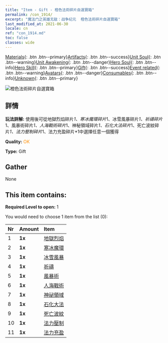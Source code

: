 ```yaml
---
title: "Item - Gift - 橙色法術碎片自選寶箱"
permalink: /con_1914/
excerpt: "魔法门之英雄无敌：战争纪元  橙色法術碎片自選寶箱"
last_modified_at: 2021-06-30
locale: cn
ref: "con_1914.md"
toc: false
classes: wide
---
```

 [Materials](/ItemsCN/){: .btn .btn--primary}[Artifacts](/ItemsCN/Artifacts/){: .btn .btn--success}[Unit Soul](/ItemsCN/UnitSoul/){: .btn .btn--warning}[Unit Awakening](/ItemsCN/UnitAwakening/){: .btn .btn--danger}[Hero Soul](/ItemsCN/HeroSoul/){: .btn .btn--info}[Hero Skill](/ItemsCN/HeroSkill/){: .btn .btn--primary}[Gift](/ItemsCN/Gift/){: .btn .btn--success}[Event related](/ItemsCN/Events/){: .btn .btn--warning}[Avatars](/ItemsCN/Avatars/){: .btn .btn--danger}[Consumables](/ItemsCN/Consumables/){: .btn .btn--info}[Unknown](/ItemsCN/Unknown/){: .btn .btn--primary}

 ![橙色法術碎片自選寶箱](/images/t/i_7012.png)

## 詳情
 **玩法詳解:** 使用後可從地獄烈焰碎片*1、寒冰魔環碎片*1、冰雪風暴碎片*1、祈禱碎片*1、風暴術碎片*1、人海戰術碎片*1、神秘領域碎片*1、石化大法碎片*1、死亡波紋碎片*1、法力壓制碎片*1、法力充盈碎片*1中選擇任意一個獲得

 **Quality:** <span style="color: #FF8C00">OK</span>

 **Type:** Gift

## Gather

  None

## This item contains:

 **Required Level to open:** 1

 You would need to choose 1 item from the list (0):

  | Nr | Amount |     Item    |
  |:---|:-------|:------------|
  | 1 |  **1x** | [地獄烈焰](/cn/Items/her_406/) |  | 
  | 2 |  **1x** | [寒冰魔環](/cn/Items/her_421/) |  | 
  | 3 |  **1x** | [冰雪風暴](/cn/Items/her_423/) |  | 
  | 4 |  **1x** | [祈禱](/cn/Items/her_432/) |  | 
  | 5 |  **1x** | [風暴術](/cn/Items/her_445/) |  | 
  | 6 |  **1x** | [人海戰術](/cn/Items/her_450/) |  | 
  | 7 |  **1x** | [神祕領域](/cn/Items/her_470/) |  | 
  | 8 |  **1x** | [石化大法](/cn/Items/her_471/) |  | 
  | 9 |  **1x** | [死亡波紋](/cn/Items/her_456/) |  | 
  | 10 |  **1x** | [法力壓制](/cn/Items/her_480/) |  | 
  | 11 |  **1x** | [法力充盈](/cn/Items/her_482/) |  | 
